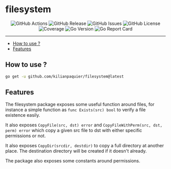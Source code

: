 <!-- This file is safe to edit. Once it exists it will not be overwritten. -->

# filesystem <!-- omit in toc -->

<p align="center">
  <img alt="GitHub Actions" src="https://img.shields.io/github/actions/workflow/status/kilianpaquier/filesystem/integration.yml?branch=main&style=for-the-badge">
  <img alt="GitHub Release" src="https://img.shields.io/github/v/release/kilianpaquier/filesystem?include_prereleases&sort=semver&style=for-the-badge">
  <img alt="GitHub Issues" src="https://img.shields.io/github/issues-raw/kilianpaquier/filesystem?style=for-the-badge">
  <img alt="GitHub License" src="https://img.shields.io/github/license/kilianpaquier/filesystem?style=for-the-badge">
  <img alt="Coverage" src="https://img.shields.io/codecov/c/github/kilianpaquier/filesystem/main?style=for-the-badge">
  <img alt="Go Version" src="https://img.shields.io/github/go-mod/go-version/kilianpaquier/filesystem/main?style=for-the-badge&label=Go+Version">
  <img alt="Go Report Card" src="https://goreportcard.com/badge/github.com/kilianpaquier/filesystem?style=for-the-badge">
</p>

---

- [How to use ?](#how-to-use-)
- [Features](#features)

## How to use ?

```sh
go get -u github.com/kilianpaquier/filesystem@latest
```

## Features

The filesystem package exposes some useful function around files, for instance a simple function as `func Exists(src) bool` to verify a file existence easily.

It also exposes `CopyFile(src, dst) error` and `CopyFileWithPerm(src, dst, perm) error` which copy a given src file to dst with either specific permissions or not.

It also exposes `CopyDir(srcdir, destdir)` to copy a full directory at another place. The destination directory will be created if it doesn't already.

The package also exposes some constants around permissions.